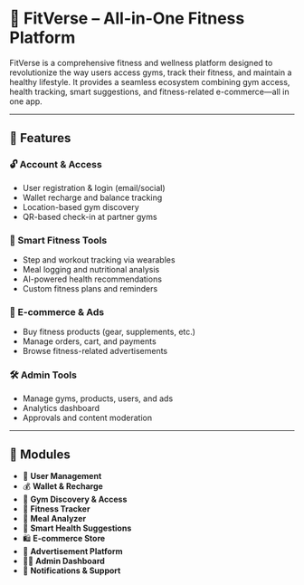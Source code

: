 # 💪 FitVerse – All-in-One Fitness Platform

FitVerse is a comprehensive fitness and wellness platform designed to revolutionize the way users access gyms, track their fitness, and maintain a healthy lifestyle. It provides a seamless ecosystem combining gym access, health tracking, smart suggestions, and fitness-related e-commerce—all in one app.

---

## 🚀 Features

### 🔓 Account & Access
- User registration & login (email/social)
- Wallet recharge and balance tracking
- Location-based gym discovery
- QR-based check-in at partner gyms

### 🧠 Smart Fitness Tools
- Step and workout tracking via wearables
- Meal logging and nutritional analysis
- AI-powered health recommendations
- Custom fitness plans and reminders

### 🛒 E-commerce & Ads
- Buy fitness products (gear, supplements, etc.)
- Manage orders, cart, and payments
- Browse fitness-related advertisements

### 🛠 Admin Tools
- Manage gyms, products, users, and ads
- Analytics dashboard
- Approvals and content moderation

---

## 🧩 Modules

- 👤 **User Management**
- 💰 **Wallet & Recharge**
- 📍 **Gym Discovery & Access**
- 🏃 **Fitness Tracker**
- 🍎 **Meal Analyzer**
- 🧬 **Smart Health Suggestions**
- 🛍 **E-commerce Store**
- 📢 **Advertisement Platform**
- 🧑‍💼 **Admin Dashboard**
- 🔔 **Notifications & Support**
